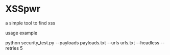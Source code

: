 # XSSpwr
a simple tool to find xss 

usage example

python security_test.py --payloads payloads.txt --urls urls.txt --headless --retries 5

